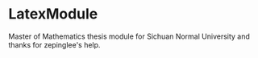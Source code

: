# LatexModule
Master of Mathematics thesis module for Sichuan Normal University and thanks for zepinglee's help.

